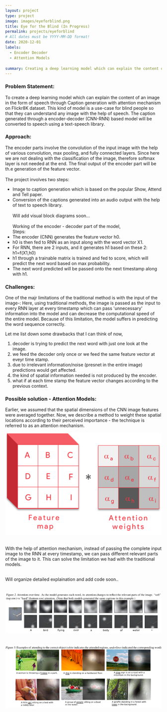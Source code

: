 ```yaml
---
layout: project
type: project
image: images/eyeforblind.png
title: Eye for the Blind (In Progress)
permalink: projects/eyeforblind
# All dates must be YYYY-MM-DD format!
date: 2020-12-01
labels:
  - Encoder Decoder
  - Attention Models
  
summary: Creating a deep learning model which can explain the content of an image in the form of speech and solving challenges of traditional CNN-RNN methods with Attention Models.
---
```


### Problem Statement:
To create a deep learning model which can explain the content of an image in the form of speech through Caption generation with attention mechanism on Flickr8K dataset. This kind of model is a use-case for blind people so that they can understand any image with the help of speech. The caption generated through a encoder-decoder (CNN-RNN) based model will be converted to speech using a text-speech library.

### Approach:

The encoder parts involve the convolution of the input image with the help of various convolution, max pooling, and fully connected layers. Since here we are not dealing with the classification of the image, therefore softmax layer is not needed at the end. The final output of the encoder part will be th.e generation of the feature vector.
<br><br>
The project involves two steps:
- Image to caption generation which is based on the popular Show, Attend and Tell paper.
- Conversion of the captions generated into an audio output with the help of text to speech library.
<br><br>
Will add visual block diagrams soon...
<br><br>
Working of the encoder - decoder part of the model, 
<br>Steps:
- The encoder (CNN) generates the feature vector h0.
- h0 is then fed to RNN as an input along with the word vector X1.
- For RNN, there are 2 inputs, and it generates h1 based on these 2: h1=f(X1,h0)
- h1 through a trainable matrix is trained and fed to score, which will predict the next word based on max probability.
- The next word predicted will be passed onto the next timestamp along with h1.

### Challenges:
One of the majr limitations of the traditional method is with the input of the image-: Here, using traditional methods, the image is passed as the input to every RNN layer at every timestamp which can pass 'unnecessary' information into the model and can decrease the computational speed of the entire model. Because of this limitation, the model suffers in predicting the word sequence correctly.

Let me list down some drawbacks that I can think of now,<br>
1. decoder is trying to predict the next word with just one look at the image.
2. we feed the decoder only once or we feed the same feature vector at eveyr time stamp.
3. due to irrelevant information/noise (presnet in the entire image) predictions would get affected.
4. the kind of spatial information needed is not produced by the encoder.
5. what if at each time stamp the feature vector changes according to the previous context.

### Possible solution - Attention Models:
Earlier, we assumed that the spatial dimensions of the CNN image features were averaged together. Now, we describe a method to weight these spatial locations according to their perceived importance - the technique is referred to as an attention mechanism.
<br>
<div style="text-align:center" class="ui large rounded images">
  <img class="ui image" src="../images/attention_weights.png"><br>
</div>
<br>

With the help of attention mechanism, instead of passing the complete input image to the RNN at every timestamp, we can pass different relevant parts of the image to it. This can solve the limitation we had with the traditional models.
<br><br>

Will organize detailed explaination and add code soon..

<br>
<div style="text-align:center" class="ui large rounded images">
  <img class="ui image" src="../images/attention_over_time.png"><br><br><br>
  <img class="ui image" src="../images/attention_mechanism.png">
</div>
<br>
